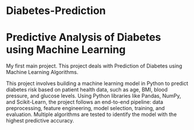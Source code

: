 # Diabetes-Prediction
# Predictive Analysis of Diabetes using Machine Learning
My first main project. This project deals with Prediction of Diabetes using Machine Learning Algorithms.

This project involves building a machine learning model in Python to predict diabetes risk based on patient health data, such as age, BMI, blood pressure, 
and glucose levels. Using Python libraries like Pandas, NumPy, and Scikit-Learn, the project follows an end-to-end pipeline: data preprocessing, feature 
engineering, model selection, training, and evaluation. Multiple algorithms are tested to identify the model with the highest predictive accuracy.
